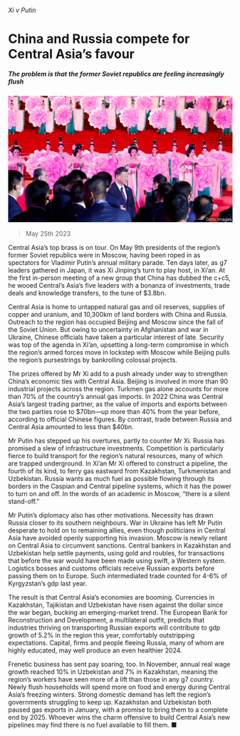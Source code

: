 ###### Xi v Putin

# China and Russia compete for Central Asia’s favour 

##### The problem is that the former Soviet republics are feeling increasingly flush 

![image](images/20230527_FNP002.jpg) 

> May 25th 2023 

Central Asia’s top brass is on tour. On May 9th presidents of the region’s former Soviet republics were in Moscow, having been roped in as spectators for Vladimir Putin’s annual military parade. Ten days later, as g7 leaders gathered in Japan, it was Xi Jinping’s turn to play host, in Xi’an. At the first in-person meeting of a new group that China has dubbed the c+c5, he wooed Central’s Asia’s five leaders with a bonanza of investments, trade deals and knowledge transfers, to the tune of $3.8bn.

Central Asia is home to untapped natural gas and oil reserves, supplies of copper and uranium, and 10,300km of land borders with China and Russia. Outreach to the region has occupied Beijing and Moscow since the fall of the Soviet Union. But owing to uncertainty in Afghanistan and war in Ukraine, Chinese officials have taken a particular interest of late. Security was top of the agenda in Xi’an, upsetting a long-term compromise in which the region’s armed forces move in lockstep with Moscow while Beijing pulls the region’s pursestrings by bankrolling colossal projects. 

The prizes offered by Mr Xi add to a push already under way to strengthen China’s economic ties with Central Asia. Beijing is involved in more than 90 industrial projects across the region. Turkmen gas alone accounts for more than 70% of the country’s annual gas imports. In 2022 China was Central Asia’s largest trading partner, as the value of imports and exports between the two parties rose to $70bn—up more than 40% from the year before, according to official Chinese figures. By contrast, trade between Russia and Central Asia amounted to less than $40bn.

Mr Putin has stepped up his overtures, partly to counter Mr Xi. Russia has promised a slew of infrastructure investments. Competition is particularly fierce to build transport for the region’s natural resources, many of which are trapped underground. In Xi’an Mr Xi offered to construct a pipeline, the fourth of its kind, to ferry gas eastward from Kazakhstan, Turkmenistan and Uzbekistan. Russia wants as much fuel as possible flowing through its borders in the Caspian and Central pipeline systems, which it has the power to turn on and off. In the words of an academic in Moscow, “there is a silent stand-off.” 

Mr Putin’s diplomacy also has other motivations. Necessity has drawn Russia closer to its southern neighbours. War in Ukraine has left Mr Putin desperate to hold on to remaining allies, even though politicians in Central Asia have avoided openly supporting his invasion. Moscow is newly reliant on Central Asia to circumvent sanctions. Central bankers in Kazakhstan and Uzbekistan help settle payments, using gold and roubles, for transactions that before the war would have been made using swift, a Western system. Logistics bosses and customs officials receive Russian exports before passing them on to Europe. Such intermediated trade counted for 4-6% of Kyrgyzstan’s gdp last year.

The result is that Central Asia’s economies are booming. Currencies in Kazakhstan, Tajikistan and Uzbekistan have risen against the dollar since the war began, bucking an emerging-market trend. The European Bank for Reconstruction and Development, a multilateral outfit, predicts that industries thriving on transporting Russian exports will contribute to gdp growth of 5.2% in the region this year, comfortably outstripping expectations. Capital, firms and people fleeing Russia, many of whom are highly educated, may well produce an even healthier 2024. 

Frenetic business has sent pay soaring, too. In November, annual real wage growth reached 10% in Uzbekistan and 7% in Kazakhstan, meaning the region’s workers have seen more of a lift than those in any g7 country. Newly flush households will spend more on food and energy during Central Asia’s freezing winters. Strong domestic demand has left the region’s governments struggling to keep up. Kazakhstan and Uzbekistan both paused gas exports in January, with a promise to bring them to a complete end by 2025. Whoever wins the charm offensive to build Central Asia’s new pipelines may find there is no fuel available to fill them. ■


